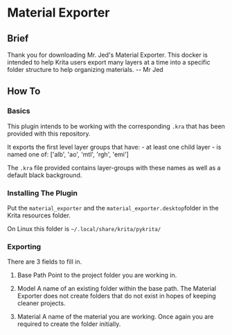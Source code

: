 # Material Exporter
## Brief
Thank you for downloading Mr. Jed's Material Exporter. This docker is
intended to help Krita users export many layers at a time into a
specific folder structure to help organizing materials.
-- Mr Jed

## How To
### Basics
This plugin intends to be working with the corresponding `.kra` that
has been provided with this repository.


It exports the first level layer groups that have:
	- at least one child layer
	- is named one of: ['alb', 'ao', 'mtl', 'rgh', 'emi']


The `.kra` file provided contains layer-groups with these names as well as a default black background.

### Installing The Plugin
Put the `material_exporter` and the `material_exporter.desktop`folder in the Krita resources folder.

On Linux this folder is `~/.local/share/krita/pykrita/`

###  Exporting
There are 3 fields to fill in.


1. Base Path
Point to the project folder you are working in.

2. Model
A name of an existing folder within the base path. The Material Exporter does not create folders that do not exist in hopes of keeping cleaner projects.

3. Material
A name of the material you are working. Once again you are required to create the folder initially.
